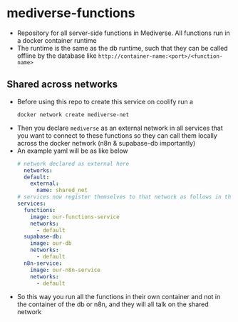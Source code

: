 # mediverse-functions
- Repository for all server-side functions in Mediverse. All functions run in a docker container runtime
- The runtime is the same as the db runtime, such that they can be called offline by the database like `http://container-name:<port>/<function-name>`

## Shared across networks
- Before using this repo to create this service on coolify run a
  ```Docker
  docker network create mediverse-net
  ```
- Then you declare `mediverse` as an external network in all services that you want to connect to these functions so they can call them locally across the docker network (n8n & supabase-db importantly)
- An example yaml will be as like below
  ```yaml
  # network declared as external here
    networks:
    default:
      external:
        name: shared_net
  # services now register themselves to that network as follows in their respective compose.yml files
  services:
    functions:
      image: our‑functions‑service
      networks:
        - default
    supabase-db:
      image: our‑db
      networks:
        - default
    n8n-service:
      image: our‑n8n-service
      networks:
        - default
  ```
- So this way you run all the functions in their own container and not in the container of the db or n8n, and they will all talk on the shared network
